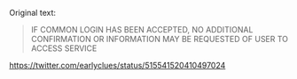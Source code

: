 Original text:

> IF COMMON LOGIN HAS BEEN ACCEPTED, NO ADDITIONAL CONFIRMATION OR INFORMATION MAY BE REQUESTED OF USER TO ACCESS SERVICE

https://twitter.com/earlyclues/status/515541520410497024
